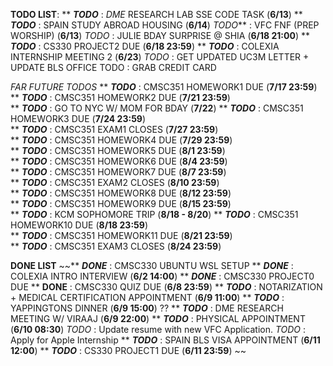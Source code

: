 

**TODO LIST**: 
** ***TODO*** : *DME* RESEARCH LAB SSE CODE TASK (**6/13**)
** ***TODO*** : SPAIN STUDY ABROAD HOUSING (**6/14**)
*TODO*** : VFC FNF (PREP WORSHIP) (**6/13**)
*TODO* : JULIE BDAY SURPRISE @ SHIA (**6/18 21:00**)
** ***TODO*** : CS330 PROJECT2 DUE (**6/18 23:59**)
** ***TODO*** : COLEXIA INTERNSHIP MEETING 2 (**6/23**)
*TODO* : GET UPDATED UC3M LETTER + UPDATE BLS OFFICE
TODO : GRAB CREDIT CARD

_FAR FUTURE TODOS_
** _**TODO**_ : CMSC351 HOMEWORK1 DUE (**7/17 23:59**)  
** _**TODO**_ : CMSC351 HOMEWORK2 DUE (**7/21 23:59**)  
** ***TODO*** : GO TO NYC W/ MOM FOR BDAY (**7/22**)
** _**TODO**_ : CMSC351 HOMEWORK3 DUE (**7/24 23:59**)  
** _**TODO**_ : CMSC351 EXAM1 CLOSES (**7/27 23:59**)  
** _**TODO**_ : CMSC351 HOMEWORK4 DUE (**7/29 23:59**)  
** _**TODO**_ : CMSC351 HOMEWORK5 DUE (**8/1 23:59**)  
** _**TODO**_ : CMSC351 HOMEWORK6 DUE (**8/4 23:59**)  
** _**TODO**_ : CMSC351 HOMEWORK7 DUE (**8/7 23:59**)  
** _**TODO**_ : CMSC351 EXAM2 CLOSES (**8/10 23:59**)  
** _**TODO**_ : CMSC351 HOMEWORK8 DUE (**8/12 23:59**)  
** _**TODO**_ : CMSC351 HOMEWORK9 DUE (**8/15 23:59**)  
** ***TODO*** : KCM SOPHOMORE TRIP (**8/18 - 8/20**)
** _**TODO**_ : CMSC351 HOMEWORK10 DUE (**8/18 23:59**)  
** _**TODO**_ : CMSC351 HOMEWORK11 DUE (**8/21 23:59**)  
** _**TODO**_ : CMSC351 EXAM3 CLOSES (**8/24 23:59**)


**DONE LIST**
~~** ***DONE*** : CMSC330 UBUNTU WSL SETUP
** ***DONE*** : COLEXIA INTRO INTERVIEW (**6/2 14:00**)
** ***DONE*** : CMSC330 PROJECT0 DUE
** **DONE** : CMSC330 QUIZ DUE (**6/8 23:59**)
** ***TODO*** : NOTARIZATION + MEDICAL CERTIFICATION APPOINTMENT (**6/9 11:00**)
** ***TODO*** : YAPPINGTONS DINNER (**6/9 15:00**)  ??
** ***TODO*** : DME RESEARCH MEETING W/ VIRAAJ (**6/9 22:00**) 
** ***TODO*** : PHYSICAL APPOINTMENT (**6/10 08:30**) 
*TODO* : Update resume with new VFC Application.
*TODO* : Apply for Apple Internship
** ***TODO*** : SPAIN BLS VISA APPOINTMENT (**6/11 12:00**)
** ***TODO*** : CS330 PROJECT1 DUE (**6/11 23:59**)
~~